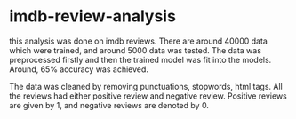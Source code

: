 # imdb-review-analysis

this analysis was done on imdb reviews. There are around 40000 data which were trained, and around 5000 data was tested. The data was preprocessed firstly and then the trained model was fit into the models. Around, 65% accuracy was achieved. 

The data was cleaned by removing punctuations, stopwords, html tags. All the reviews had either positive review and negative review. Positive reviews are given by 1, and negative reviews are denoted by 0.
